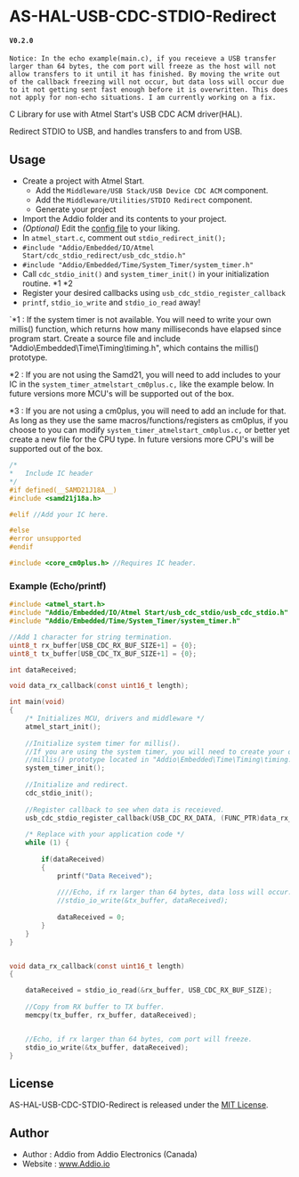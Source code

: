 # AS-HAL-USB-CDC-STDIO-Redirect
#### `V0.2.0`

`Notice: In the echo example(main.c), if you receieve a USB transfer larger than 64 bytes, the com port will freeze as the host will not allow transfers to it until it has finished. By moving the write out of the callback freezing will not occur, but data loss will occur due to it not getting sent fast enough before it is overwritten. This does not apply for non-echo situations. I am currently working on a fix.`

C Library for use with Atmel Start's USB CDC ACM driver(HAL). 

Redirect STDIO to USB, and handles transfers to and from USB.



## Usage

- Create a project with Atmel Start.
  - Add the `Middleware/USB Stack/USB Device CDC ACM` component.
  - Add the `Middleware/Utilities/STDIO Redirect` component.
  - Generate your project
- Import the Addio folder and its contents to your project.
- _(Optional)_ Edit the [config file](https://github.com/AddioElectronics/AS-HAL-USB-CDC-STDIO-Redirect/blob/master/Addio/Embedded/IO/Atmel%20Start/usb_cdc_stdio/usb_cdc_stdio_config.h) to your liking.
- In `atmel_start.c`, comment out `stdio_redirect_init();`
- `#include "Addio/Embedded/IO/Atmel Start/cdc_stdio_redirect/usb_cdc_stdio.h"`
- `#include "Addio/Embedded/Time/System_Timer/system_timer.h"`
- Call `cdc_stdio_init()` and `system_timer_init()` in your initialization routine. *1 *2
- Register your desired callbacks using `usb_cdc_stdio_register_callback`
- `printf`, `stdio_io_write` and `stdio_io_read`  away!

`*1 : If the system timer is not available. You will need to write your own millis() function, which returns how many milliseconds have elapsed since program start.
Create a source file and include "Addio\Embedded\Time\Timing\timing.h", which contains the millis() prototype.

*2 : If you are not using the Samd21, you will need to add includes to your IC in the `system_timer_atmelstart_cm0plus.c,` like the example below. In future versions more MCU's will be supported out of the box.

*3 : If you are not using a cm0plus, you will need to add an include for that. As long as they use the same macros/functions/registers as cm0plus, if you choose to you can modify `system_timer_atmelstart_cm0plus.c,` or better yet create a new file for the CPU type.  In future versions more CPU's will be supported out of the box.

``` C
/*
*	Include IC header
*/
#if defined(__SAMD21J18A__)
#include <samd21j18a.h>

#elif //Add your IC here.

#else
#error unsupported
#endif

#include <core_cm0plus.h> //Requires IC header.
```

### Example (Echo/printf)

``` C
#include <atmel_start.h>
#include "Addio/Embedded/IO/Atmel Start/usb_cdc_stdio/usb_cdc_stdio.h"
#include "Addio/Embedded/Time/System_Timer/system_timer.h"

//Add 1 character for string termination.
uint8_t rx_buffer[USB_CDC_RX_BUF_SIZE+1] = {0};
uint8_t tx_buffer[USB_CDC_TX_BUF_SIZE+1] = {0};

int dataReceived;

void data_rx_callback(const uint16_t length);

int main(void)
{
	/* Initializes MCU, drivers and middleware */
	atmel_start_init();
	
	//Initialize system timer for millis().
	//If you are using the system timer, you will need to create your own millis() function.
	//millis() prototype located in "Addio\Embedded\Time\Timing\timing.h"
	system_timer_init();
	
	//Initialize and redirect.
	cdc_stdio_init();
	
	//Register callback to see when data is receieved.
	usb_cdc_stdio_register_callback(USB_CDC_RX_DATA, (FUNC_PTR)data_rx_callback);	
	
	/* Replace with your application code */
	while (1) {
		
		if(dataReceived)
		{
			printf("Data Received");
			
			////Echo, if rx larger than 64 bytes, data loss will occur.
			//stdio_io_write(&tx_buffer, dataReceived);
			
			dataReceived = 0;
		}
	}
}


void data_rx_callback(const uint16_t length)
{

	dataReceived = stdio_io_read(&rx_buffer, USB_CDC_RX_BUF_SIZE);
	
	//Copy from RX buffer to TX buffer.
	memcpy(tx_buffer, rx_buffer, dataReceived);


	//Echo, if rx larger than 64 bytes, com port will freeze.
	stdio_io_write(&tx_buffer, dataReceived);
}
```

## License

AS-HAL-USB-CDC-STDIO-Redirect is released under the [MIT License](http://www.opensource.org/licenses/MIT).

## Author

- Author : Addio from Addio Electronics (Canada)
- Website : www.Addio.io
